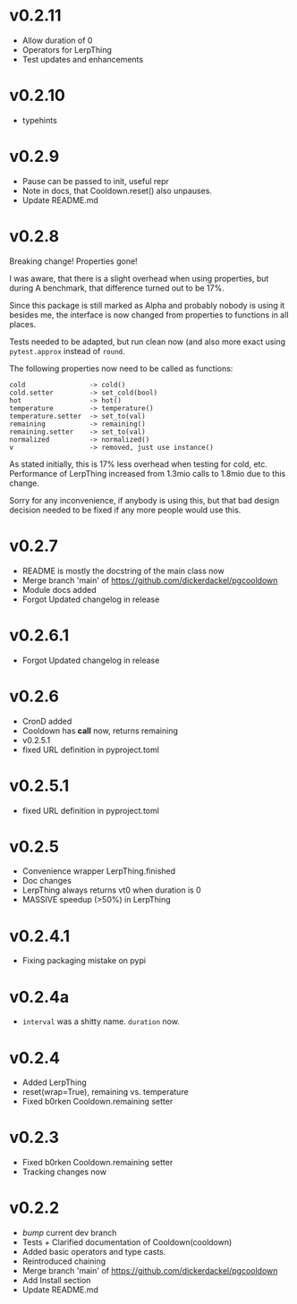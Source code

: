 # v0.2.11
- Allow duration of 0
- Operators for LerpThing
- Test updates and enhancements

# v0.2.10
- typehints

# v0.2.9
- Pause can be passed to init, useful repr
- Note in docs, that Cooldown.reset() also unpauses.
- Update README.md

# v0.2.8
Breaking change!  Properties gone!

I was aware, that there is a slight overhead when using properties, but
during A benchmark, that difference turned out to be 17%.

Since this package is still marked as Alpha and probably nobody is using
it besides me, the interface is now changed from properties to functions
in all places.

Tests needed to be adapted, but run clean now (and also more exact using
`pytest.approx` instead of `round`.

The following properties now need to be called as functions:

    cold                -> cold()
    cold.setter         -> set_cold(bool)
    hot                 -> hot()
    temperature         -> temperature()
    temperature.setter  -> set_to(val)
    remaining           -> remaining()
    remaining.setter    -> set_to(val)
    normalized          -> normalized()
    v                   -> removed, just use instance()

As stated initially, this is 17% less overhead when testing for cold,
etc.  Performance of LerpThing increased from 1.3mio calls to 1.8mio due
to this change.

Sorry for any inconvenience, if anybody is using this, but that bad
design decision needed to be fixed if any more people would use this.

# v0.2.7
- README is mostly the docstring of the main class now
- Merge branch 'main' of https://github.com/dickerdackel/pgcooldown
- Module docs added
- Forgot Updated changelog in release

# v0.2.6.1
- Forgot Updated changelog in release

# v0.2.6
- CronD added
- Cooldown has __call__ now, returns remaining
- v0.2.5.1
- fixed URL definition in pyproject.toml

# v0.2.5.1
- fixed URL definition in pyproject.toml

# v0.2.5
- Convenience wrapper LerpThing.finished
- Doc changes
- LerpThing always returns vt0 when duration is 0
- MASSIVE speedup (>50%) in LerpThing

# v0.2.4.1
- Fixing packaging mistake on pypi

# v0.2.4a
- `interval` was a shitty name.  `duration` now.

# v0.2.4
- Added LerpThing
- reset(wrap=True), remaining vs. temperature
- Fixed b0rken Cooldown.remaining setter

# v0.2.3

- Fixed b0rken Cooldown.remaining setter
- Tracking changes now

# v0.2.2

- *bump* current dev branch
- Tests + Clarified documentation of Cooldown(cooldown)
- Added basic operators and type casts.
- Reintroduced chaining
- Merge branch 'main' of https://github.com/dickerdackel/pgcooldown
- Add Install section
- Update README.md
